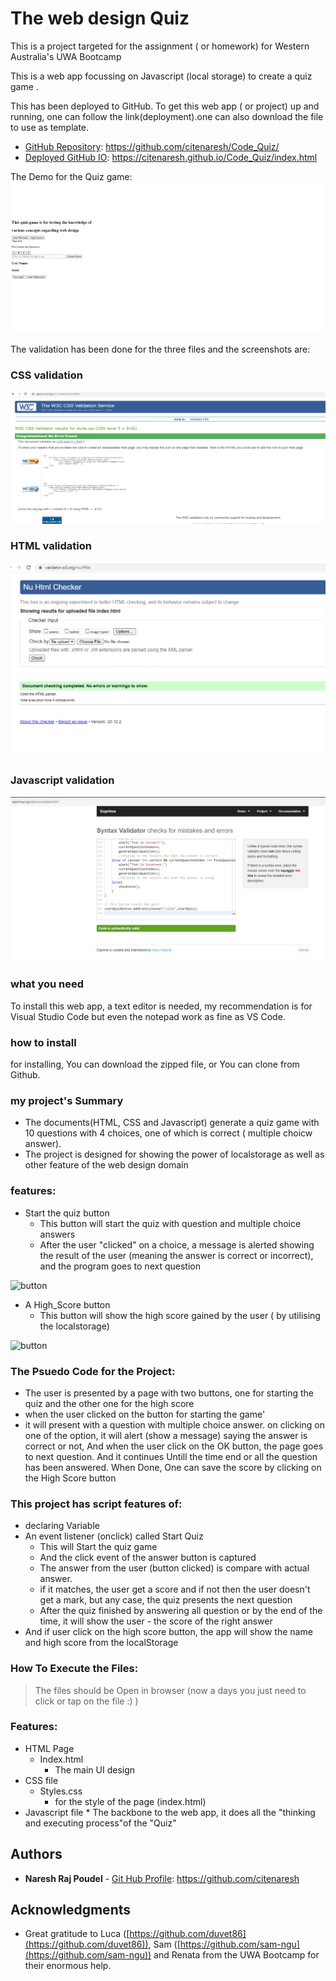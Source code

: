 # The web design Quiz

This is a project targeted for the assignment ( or homework) for Western Australia's UWA Bootcamp

This is a web app focussing on Javascript (local storage) to create a quiz game . 

This has been deployed to GitHub. To get this web app ( or project) up and running, one can follow the link(deployment).one can also download the file to use as template.
 
* [GitHub Repository](https://github.com/citenaresh/Code-Quiz/): https://github.com/citenaresh/Code_Quiz/
* [Deployed GitHub IO](https://citenaresh.github.io/Code_Quiz/index.html): https://citenaresh.github.io/Code_Quiz/index.html

The Demo for the Quiz game:
![Quiz-Game Demo](Assets/QuizGame.gif)

The validation has been done for the three files and the screenshots are:
### CSS validation
![CSS validation](Assets/Code_Validators/CSS_Validator.png)

### HTML validation
![CSS validation](Assets/Code_Validators/HTML_Validator.png)

### Javascript validation
![CSS validation](Assets/Code_Validators/JS_Validator.png)

### what you need

To install this web app, a text editor is needed, my recommendation is for Visual Studio Code but even the notepad work as fine as VS Code. 

### how to install

for installing, You can download the zipped file, or You can clone from Github. 

### my project's Summary
* The documents(HTML, CSS and Javascript) generate a quiz game with 10 questions with 4 choices, one of which is correct ( multiple choicw answer).
* The project is designed for showing the power of localstorage as well as other feature of the web design domain

### features: 
* Start the quiz button
    * This button will start the quiz with question and multiple choice answers
    * After the user "clicked" on a choice, a message is alerted showing the result of the user (meaning the answer is correct or incorrect), and the program goes to next question

![button](Assets/Screenshot0.png)


* A High_Score button 
    * This button will show the high score gained by the user ( by utilising the localstorage)

![button](Assets/Screenshot0.png)

### The Psuedo Code for the Project: 
* The user is presented by a page with two buttons, one for starting the quiz and the other one for the high score
* when the user clicked on the button for starting the game'    
* it will present with a question with multiple choice answer.
on clicking on one of the option, it will alert (show a message) saying the answer is correct or not,
And when the user click on the OK button, the page goes to next question. And it continues Untill the time end or all the question has been answered.
When Done, One can save the score by clicking on the High Score button

### This project has script features of:
* declaring Variable 
* An event listener (onclick) called Start Quiz
    * This will Start the quiz game
    * And the click event of the answer button is captured
    * The answer from the user (button clicked) is compare with actual answer.
    * if it matches, the user get a score and if not then the user doesn't get a mark, but any case, the quiz presents the next question
    * After the quiz finished by answering all question or by the end of the time, it will show the user - the score of the right answer
* And if user click on the high score button, the app will show the name and high score from the localStorage

### How To Execute the Files:
> The files should be Open in browser (now a days you just need to click or tap on the file :) )

### Features: 
* HTML Page
    * Index.html 
        * The main UI design
* CSS file
    * Styles.css
        * for the style of the page (index.html)
* Javascript file
        * The backbone to the web app, it does all the "thinking and executing process"of the "Quiz"


## Authors

* **Naresh Raj Poudel** - [Git Hub Profile](https://github.com/citenaresh): https://github.com/citenaresh

## Acknowledgments

* Great gratitude to Luca ([https://github.com/duvet86](https://github.com/duvet86)), Sam ([https://github.com/sam-ngu](https://github.com/sam-ngu)) and Renata from the UWA Bootcamp for their enormous help.
